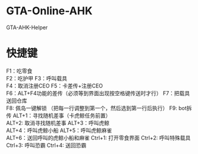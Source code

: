 # GTA-Online-AHK

GTA-AHK-Helper

# 快捷键

F1：吃零食                                 
F2：吃护甲
F3：呼叫载具                               
F4：取消注册CEO
F5：卡差传+注册CEO                         
F6：ALT+F4功能的差传（必须等到界面出现按空格键传送时才行）
F7：把载具送回仓库                         
F8: 佩岛一键解锁 （把每一行调整到第一个，然后选到第一行后执行）
F9: bot拆传
ALT+1：寻找随机差事（卡虎鲸任务前置）        
ALT+2: 取消寻找随机差事
ALT+3：呼叫虎鲸                              
ALT+4：呼叫虎鲸小船
ALT+5：呼叫虎鲸麻雀                          
ALT+6：送回呼叫的虎鲸小船和麻雀
Ctrl+1: 打开零食界面
Ctrl+2: 呼叫特殊载具
Ctrl+3: 呼叫恐霸
Ctrl+4: 送回恐霸
